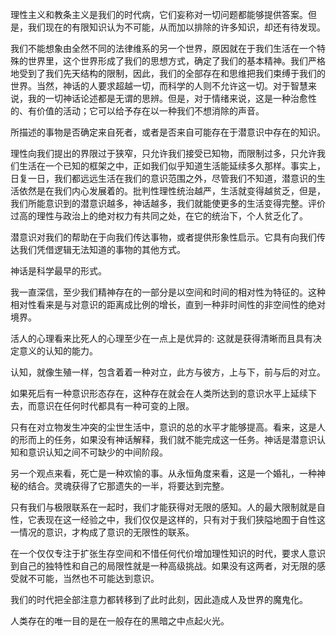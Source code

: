 理性主义和教条主义是我们的时代病，它们妄称对一切问题都能够提供答案。但是，我们现在的有限知识认为不可能，从而加以排除的许多知识，却还有待发现。

我们不能想象由全然不同的法律维系的另一个世界，原因就在于我们生活在一个特殊的世界里，这个世界形成了我们的思想方式，确定了我们的基本精神。我们严格地受到了我们先天结构的限制，因此，我们的全部存在和思维把我们束缚于我们的世界。当然，神话的人要求超越一切，而科学的人则不允许这一切。对于智慧来说，我的一切神话论述都是无谓的思辨。但是，对于情绪来说，这是一种治愈性的、有价值的活动；它可以给予存在以一种我们不想消除的声音。

所描述的事物是否确定来自死者，或者是否来自可能存在于潜意识中存在的知识。

理性向我们提出的界限过于狭窄，只允许我们接受已知物，而限制过多，只允许我们生活在一个已知的框架之中，正如我们似乎知道生活能延续多久那样。事实上，日复一日，我们都远远生活在我们的意识范围之外，尽管我们不知道，潜意识的生活依然是在我们内心发展着的。批判性理性统治越严，生活就变得越贫乏，但是，我们所能意识到的潜意识越多，神话越多，我们就能使更多的生活变得完整。评价过高的理性与政治上的绝对权力有共同之处，在它的统治下，个人贫乏化了。

潜意识对我们的帮助在于向我们传达事物，或者提供形象性启示。它具有向我们传达我们凭借逻辑无法知道的事物的其他方式。

神话是科学最早的形式。

我一直深信，至少我们精神存在的一部分是以空间和时间的相对性为特征的。这种相对性看来是与对意识的距离成比例的增长，直到一种非时间性的非空间性的绝对境界。

活人的心理看来比死人的心理至少在一点上是优异的: 这就是获得清晰而且具有决定意义的认知的能力。

认知，就像生殖一样，包含着着一种对立，此方与彼方，上与下，前与后的对立。

如果死后有一种意识形态存在，这种存在就会在人类所达到的意识水平上延续下去，而意识在任何时代都具有一种可变的上限。

只有在对立物发生冲突的尘世生活中，意识的总的水平才能够提高。看来，这是人的形而上的任务，如果没有神话解释，我们就不能完成这一任务。神话是潜意识认知和意识认知之间不可缺少的中间阶段。

另一个观点来看，死亡是一种欢愉的事。从永恒角度来看，这是一个婚礼，一种神秘的结合。灵魂获得了它那遗失的一半，将要达到完整。

只有我们与极限联系在一起时，我们才能获得对无限的感知。人的最大限制就是自性，它表现在这一经验之中，我们仅仅是这样的，只有对于我们狭隘地囿于自性这一情况的意识，才构成了意识的无限性的联系。

在一个仅仅专注于扩张生存空间和不惜任何代价增加理性知识的时代，要求人意识到自己的独特性和自己的局限性就是一种高级挑战。如果没有这两者，对无限的感受就不可能，当然也不可能达到意识。

我们的时代把全部注意力都转移到了此时此刻，因此造成人及世界的魔鬼化。

人类存在的唯一目的是在一般存在的黑暗之中点起火光。